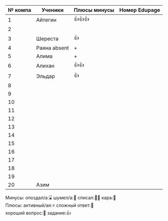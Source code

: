 
| № компа | Ученики       | Плюсы минусы | Номер Edupage |
| ------- | ------------- | ------------ | ------------- |
| 1       | Айтегин       | 👍👍👍       |               |
| 2       |               |              |               |
| 3       | Шереста       | 👍           |               |
| 4       | Раяна  absent | +            |               |
| 5       | Алима         | +            |               |
| 6       | Алихан        | 👍👍         |               |
| 7       | Эльдар        | 👍           |               |
| 8       |               |              |               |
| 9       |               |              |               |
| 10      |               |              |               |
| 11      |               |              |               |
| 12      |               |              |               |
| 13      |               |              |               |
| 14      |               |              |               |
| 15      |               |              |               |
| 16      |               |              |               |
| 17      |               |              |               |
| 18      |               |              |               |
| 19      |               |              |               |
| 20      | Азим          |              |               |

Минусы:
опоздал/а:⌛ шумел/а:📢 
списал:😶‍🌫️ кара:👺  
Плюсы:
активный/ая:⚡ сложный ответ:🏅  
хороший вопрос:🤌  задание:👍   